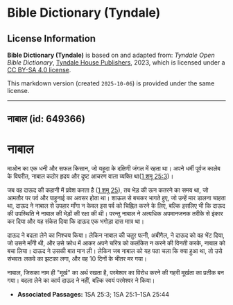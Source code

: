 # Bible Dictionary (Tyndale)

## License Information

**Bible Dictionary (Tyndale)** is based on and adapted from: _Tyndale Open Bible Dictionary_, [Tyndale House Publishers](https://tyndaleopenresources.com/), 2023, which is licensed under a [CC BY-SA 4.0 license](https://creativecommons.org/licenses/by-sa/4.0/legalcode.en).

This markdown version (created `2025-10-06`) is provided under the same license.



--------------------------------

## नाबाल (id: 649366)

नाबाल
=====

माओन का एक धनी और सफल किसान, जो यहूदा के दक्षिणी जंगल में रहता था। अपने धर्मी पूर्वज कालेब के विपरीत, नाबाल कठोर हृदय और दुष्ट आचरण वाला व्यक्ति था([1 शमू 25:3](https://ref.ly/1Sam25:3))।

जब वह दाऊद की कहानी में प्रवेश करता है ([1 शमू 25](https://ref.ly/1Sam25:1-1Sam25:44)), तब भेड़ की ऊन कतरने का समय था, जो आमतौर पर पर्व और पाहुनाई का अवसर होता था। शाऊल से बचकर भागते हुए, जो उन्हें मार डालना चाहता था, दाऊद ने नाबाल से उपहार माँगा न केवल इस पर्व को चिह्नित करने के लिए, बल्कि इसलिए भी कि दाऊद की उपस्थिति ने नाबाल की भेड़ों की रक्षा की थी। परन्तु नाबाल ने अत्यधिक अपमानजनक तरीके से इंकार कर दिया और यह संकेत दिया कि दाऊद एक भगोड़ा दास मात्र था। 

दाऊद ने बदला लेने का निश्चय किया। लेकिन नाबाल की चतुर पत्नी, अबीगैल, ने दाऊद को वह भेंट दिया, जो उसने माँगी थी, और उसे क्रोध में आकर अपने चरित्र को कलंकित न करने की विनती करके, नाबाल को बचा लिया। दाऊद ने उसकी बात मान ली। लेकिन जब नाबाल को यह पता चला कि क्या हुआ था, तो उसे संभवतः लकवे का झटका लगा, और वह 10 दिनों के भीतर मर गया। 

नाबाल, जिसका नाम ही "मूर्ख" का अर्थ रखता है, परमेश्वर का विरोध करने की गहरी मूर्खता का प्रतीक बन गया। बदला लेने का कार्य दाऊद ने नहीं, बल्कि स्वयं परमेश्वर ने किया।

* **Associated Passages:** 1SA 25:3; 1SA 25:1–1SA 25:44

